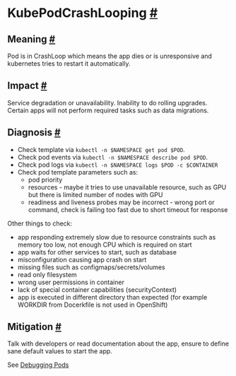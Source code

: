KubePodCrashLooping
 [\#](#kubepodcrashlooping)
===============================================

Meaning
 [\#](#meaning)
-----------------------

Pod is in CrashLoop which means the app dies or is unresponsive and
kubernetes tries to restart it automatically.

Impact
 [\#](#impact)
---------------------

Service degradation or unavailability.
Inability to do rolling upgrades.
Certain apps will not perform required tasks such as data migrations.

Diagnosis
 [\#](#diagnosis)
---------------------------

* Check template via `kubectl -n $NAMESPACE get pod $POD`.
* Check pod events via `kubectl -n $NAMESPACE describe pod $POD`.
* Check pod logs via `kubectl -n $NAMESPACE logs $POD -c $CONTAINER`
* Check pod template parameters such as:
	+ pod priority
	+ resources \- maybe it tries to use unavailable resource, such as GPU but
	there is limited number of nodes with GPU
	+ readiness and liveness probes may be incorrect \- wrong port or command,
	check is failing too fast due to short timeout for response

Other things to check:

* app responding extremely slow due to resource constraints such as memory too
low, not enough CPU which is required on start
* app waits for other services to start, such as database
* misconfiguration causing app crash on start
* missing files such as configmaps/secrets/volumes
* read only filesystem
* wrong user permissions in container
* lack of special container capabilities (securityContext)
* app is executed in different directory than expected
(for example WORKDIR from Docerkfile is not used in OpenShift)

Mitigation
 [\#](#mitigation)
-----------------------------

Talk with developers or read documentation about the app, ensure to define
sane default values to start the app.

See [Debugging Pods](https://kubernetes.io/docs/tasks/debug-application-cluster/debug-application/#debugging-pods)
